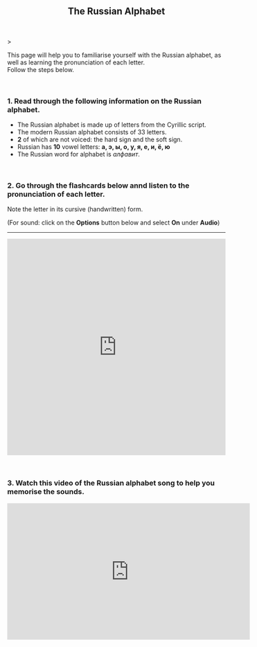 <h2 style="text-align:center;"> The Russian Alphabet </h2> 
<p>&nbsp;<p/>>
<p>This page will help you to familiarise yourself with the Russian alphabet, as well as learning the pronunciation of each letter.<br>Follow the steps below.</p>
<p>&nbsp;</p>
<h3>1. Read through the following information on the Russian alphabet.</h3>
<ul>
   <li>The Russian alphabet is made up of letters from the Cyrillic script.</li>
   <li>The modern Russian alphabet consists of 33 letters.</li>
   <li><b>2</b> of which are not voiced: the hard sign and the soft sign.</li>
   <li>Russian has <b>10</b> vowel letters: <b>а, э, ы, о, у, я, е, и, ё, ю</b></li>
   <li>The Russian word for alphabet is <i>алфавит</i>.</li>
</ul>  
 
<p>&nbsp;</p>
<h3>2. Go through the flashcards below annd listen to the pronunciation of each letter.</h3>
<p>Note the letter in its cursive (handwritten) form.</p>
<p>(For sound: click on the <b>Options</b> button below and select <b>On</b> under <b>Audio</b>)</p>
<hr>

<iframe src="https://quizlet.com/202516179/flashcards/embed?i=ejr67&x=1jj1" height="500" width="100%" style="border:0"></iframe>

<p>&nbsp;</p>
<h3>3. Watch this video of the Russian alphabet song to help you memorise the sounds.</h3> 
<div class="container"> 
<iframe width="560" height="315" src="https://www.youtube.com/embed/GIKX9RYOX5w?start=19" frameborder="0" allow="accelerometer; autoplay; clipboard-write; encrypted-media; gyroscope; picture-in-picture" allowfullscreen></iframe>
</div> 
<p>&nbsp;</p>

